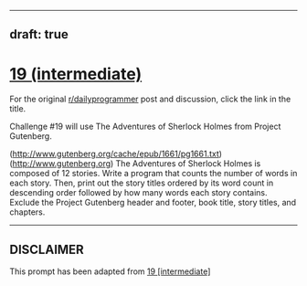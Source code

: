 ---
draft: true
----

# [19 (intermediate)](https://www.reddit.com/r/dailyprogrammer/comments/qlwys/372012_challenge_19_intermediate/)

For the original [r/dailyprogrammer](https://www.reddit.com/r/dailyprogrammer/) post and discussion, click the link in the title.

Challenge #19 will use The Adventures of Sherlock Holmes from Project Gutenberg.

(http://www.gutenberg.org/cache/epub/1661/pg1661.txt)
(http://www.gutenberg.org)
The Adventures of Sherlock Holmes is composed of 12 stories.  Write a program that counts the number of words in each story.  Then, print out the story titles ordered by its word count in descending order followed by how many words each story contains.  Exclude the Project Gutenberg header and footer, book title, story titles, and chapters.


----
## **DISCLAIMER**
This prompt has been adapted from [19 [intermediate]](https://www.reddit.com/r/dailyprogrammer/comments/qlwys/372012_challenge_19_intermediate/
)
